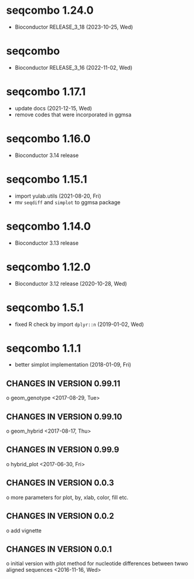 # seqcombo 1.24.0

+ Bioconductor RELEASE_3_18 (2023-10-25, Wed)

# seqcombo

+ Bioconductor RELEASE_3_16 (2022-11-02, Wed)

# seqcombo 1.17.1

+ update docs (2021-12-15, Wed)
+ remove codes that were incorporated in ggmsa 

# seqcombo 1.16.0

+ Bioconductor 3.14 release

# seqcombo 1.15.1

+ import yulab.utils (2021-08-20, Fri)
+ mv `seqdiff` and `simplot` to ggmsa package

# seqcombo 1.14.0

+ Bioconductor 3.13 release

# seqcombo 1.12.0

+ Bioconductor 3.12 release (2020-10-28, Wed)

# seqcombo 1.5.1

+ fixed R check by import `dplyr::n` (2019-01-02, Wed)

# seqcombo 1.1.1

+ better simplot implementation (2018-01-09, Fri)

CHANGES IN VERSION 0.99.11
------------------------
 o geom_genotype <2017-08-29, Tue>

CHANGES IN VERSION 0.99.10
------------------------
 o geom_hybrid <2017-08-17, Thu>

CHANGES IN VERSION 0.99.9
------------------------
 o hybrid_plot <2017-06-30, Fri>

CHANGES IN VERSION 0.0.3
------------------------
 o more parameters for plot, by, xlab, color, fill etc.

CHANGES IN VERSION 0.0.2
------------------------
 o add vignette

CHANGES IN VERSION 0.0.1
------------------------
 o initial version with plot method for nucleotide differences between twwo aligned sequences <2016-11-16, Wed>
